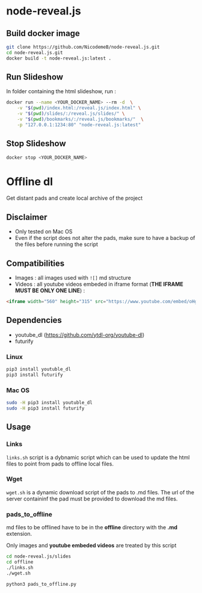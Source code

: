 # node-reveal.js

## Build docker image 

````bash
git clone https://github.com/NicodemeB/node-reveal.js.git
cd node-reveal.js.git
docker build -t node-reveal.js:latest .
````

## Run Slideshow


In folder containing the html slideshow, run : 

````bash
docker run --name <YOUR_DOCKER_NAME> --rm -d  \
	-v "$(pwd)/index.html:/reveal.js/index.html" \
	-v "$(pwd)/slides/:/reveal.js/slides/" \
	-v "$(pwd)/bookmarks/:/reveal.js/bookmarks/"  \
	-p "127.0.0.1:1234:80" "node-reveal.js:latest"
````

## Stop Slideshow

````bash
docker stop <YOUR_DOCKER_NAME>
````


# Offline dl 

Get distant pads and create local archive of the project

## Disclaimer  

- Only tested on Mac OS 
- Even if the script does not alter the pads, make sure to have a backup of the files before running the script 


## Compatibilities

- Images : all images used with `![]` md structure
- Videos : all youtube videos embeded in iframe format (**THE IFRAME MUST BE ONLY ONE LINE**) : 

````html
<iframe width="560" height="315" src="https://www.youtube.com/embed/oHg5SJYRHA0" frameborder="0" allow="accelerometer; autoplay; encrypted-media; gyroscope; picture-in-picture" allowfullscreen></iframe>
````


## Dependencies 

- youtube_dl (https://github.com/ytdl-org/youtube-dl)
- futurify

### Linux 

````bash
pip3 install youtuble_dl
pip3 install futurify
````

### Mac OS

````bash
sudo -H pip3 install youtuble_dl
sudo -H pip3 install futurify
````



## Usage 

### Links

`links.sh` script is a dybnamic script which can be used to update the html files to point from pads to offline local files.

### Wget 

`wget.sh` is a dynamic download script of the pads to .md files. The url of the server containinf the pad must be provided to download the md files.

### pads_to_offline

md files to be offlined have to be in the **offline** directory with the **.md** extension.

Only images and **youtube embeded videos** are treated by this script

````bash
cd node-reveal.js/slides
cd offline
./links.sh
./wget.sh

python3 pads_to_offline.py
````



